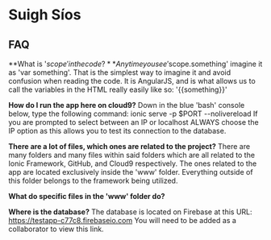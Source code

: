 # Suigh Síos
## FAQ
**What is '$scope' in the code?**
Any time you see '$scope.something' imagine it as 'var something'. That is the simplest way to imagine it and avoid confusion when reading the code. 
It is AngularJS, and is what allows us to call the variables in the HTML really easily like so: '{{something}}'

**How do I run the app here on cloud9?**
Down in the blue 'bash' console below, type the following command: ionic serve -p $PORT --nolivereload
If you are prompted to select between an IP or localhost ALWAYS choose the IP option as this allows you to test its connection to the database.

**There are a lot of files, which ones are related to the project?**
There are many folders and many files within said folders which are all related to the Ionic Framework, GitHub, and Cloud9 respectively. 
The ones related to the app are located exclusively inside the 'www' folder. Everything outside of this folder belongs to the framework being utilized.

**What do specific files in the 'www' folder do?**


**Where is the database?**
The database is located on Firebase at this URL: https://testapp-c77c8.firebaseio.com
You will need to be added as a collaborator to view this link.